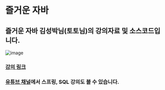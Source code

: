 # 즐거운 자바

## 즐거운 자바 김성박님(토토님)의 강의자료 및 소스코드입니다.

![image](https://cdn.inflearn.com/public/courses/329676/cover/b1039bd7-039d-4d63-a480-6bd57d622413/329676-eng.png)

### [강의 링크](https://www.inflearn.com/course/%EC%A6%90%EA%B1%B0%EC%9A%B4-%EC%9E%90%EB%B0%94)

### [유튜브 채널](https://www.youtube.com/c/%EB%B6%80%EB%B6%80%EA%B0%9C%EB%B0%9C%EB%8B%A8?themeRefresh=1)에서 스프링, SQL 강의도 볼 수 있습니다.
